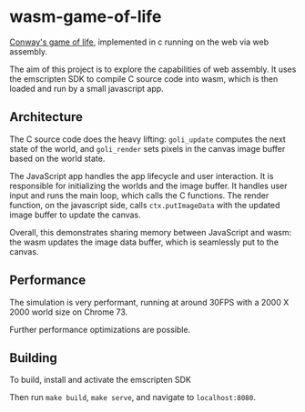 # wasm-game-of-life
[Conway's game of life](https://en.wikipedia.org/wiki/Conway%27s_Game_of_Life), implemented in c running on the web via web assembly.

The aim of this project is to explore the capabilities of web assembly. It uses the emscripten SDK to compile C source code into wasm, which is then loaded and run by a small javascript app.

## Architecture

The C source code does the heavy lifting: `goli_update` computes the next state of the world, and `goli_render` sets pixels in the canvas image buffer based on the world state.

The JavaScript app handles the app lifecycle and user interaction. It is responsible for initializing the worlds and the image buffer. It handles user input and runs the main loop, which calls the C functions. The render function, on the javascript side, calls `ctx.putImageData` with the updated image buffer to update the canvas.

Overall, this demonstrates sharing memory between JavaScript and wasm: the wasm updates the image data buffer, which is seamlessly put to the canvas.

## Performance

The simulation is very performant, running at around 30FPS with a 2000 X 2000 world size on Chrome 73.

Further performance optimizations are possible.

## Building

To build, install and activate the emscripten SDK

Then run `make build`, `make serve`, and navigate to `localhost:8080`.
